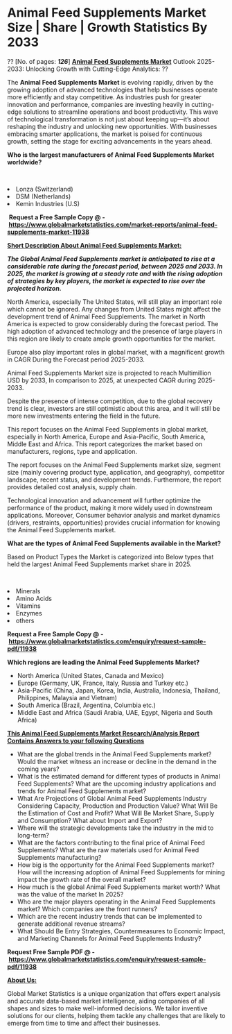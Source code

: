 <H1>Animal Feed Supplements Market Size | Share | Growth Statistics By 2033</H1><p>?? [No. of pages:&nbsp;<strong><em>126</em></strong>]&nbsp;<strong><a href="https://www.globalmarketstatistics.com/market-reports/animal-feed-supplements-market-11938">Animal Feed Supplements&nbsp;Market</a></strong>&nbsp;Outlook 2025-2033: Unlocking Growth with Cutting-Edge Analytics: ??</p><p>The <strong>Animal Feed Supplements Market</strong> is evolving rapidly, driven by the growing adoption of advanced technologies that help businesses operate more efficiently and stay competitive. As industries push for greater innovation and performance, companies are investing heavily in cutting-edge solutions to streamline operations and boost productivity. This wave of technological transformation is not just about keeping up&mdash;it&rsquo;s about reshaping the industry and unlocking new opportunities. With businesses embracing smarter applications, the market is poised for continuous growth, setting the stage for exciting advancements in the years ahead.</p><p><strong>Who is the largest manufacturers of Animal Feed Supplements Market worldwide?</strong></p><p>&nbsp;<li>Lonza (Switzerland)<li>DSM (Netherlands)<li>Kemin Industries (U.S)</p><p>&nbsp;<strong>Request a Free Sample Copy @ -&nbsp;<a href="https://www.globalmarketstatistics.com/market-reports/animal-feed-supplements-market-11938">https://www.globalmarketstatistics.com/market-reports/animal-feed-supplements-market-11938</a></strong></p><p><strong><u>Short Description About Animal Feed Supplements Market:</u></strong></p><p><strong><em>The Global Animal Feed Supplements market is anticipated to rise at a considerable rate during the forecast period, between 2025 and 2033. In 2025, the market is growing at a steady rate and with the rising adoption of strategies by key players, the market is expected to rise over the projected horizon.</em></strong></p><p>North America, especially The United States, will still play an important role which cannot be ignored. Any changes from United States might affect the development trend of Animal Feed Supplements. The market in North America is expected to grow considerably during the forecast period. The high adoption of advanced technology and the presence of large players in this region are likely to create ample growth opportunities for the market.</p><p>Europe also play important roles in global market, with a magnificent growth in CAGR During the Forecast period 2025-2033.</p><p>Animal Feed Supplements Market size is projected to reach Multimillion USD by 2033, In comparison to 2025, at unexpected CAGR during 2025-2033.</p><p>Despite the presence of intense competition, due to the global recovery trend is clear, investors are still optimistic about this area, and it will still be more new investments entering the field in the future.</p><p>This report focuses on the Animal Feed Supplements in global market, especially in North America, Europe and Asia-Pacific, South America, Middle East and Africa. This report categorizes the market based on manufacturers, regions, type and application.</p><p>The report focuses on the Animal Feed Supplements market size, segment size (mainly covering product type, application, and geography), competitor landscape, recent status, and development trends. Furthermore, the report provides detailed cost analysis, supply chain.</p><p>Technological innovation and advancement will further optimize the performance of the product, making it more widely used in downstream applications. Moreover, Consumer behavior analysis and market dynamics (drivers, restraints, opportunities) provides crucial information for knowing the Animal Feed Supplements market.</p><p><strong>What are the types of Animal Feed Supplements available in the Market?</strong></p><p>Based on Product Types the Market is categorized into Below types that held the largest Animal Feed Supplements market share in 2025.</p><p>&nbsp;<li>Minerals<li> Amino Acids<li> Vitamins<li> Enzymes<li> others&nbsp;</p><p><strong>Request a Free Sample Copy @ -&nbsp;<a href="https://www.globalmarketstatistics.com/enquiry/request-sample-pdf/11938">https://www.globalmarketstatistics.com/enquiry/request-sample-pdf/11938</a></strong></p><p><strong>Which regions are leading the Animal Feed Supplements Market?</strong></p><ul><li>North America (United States, Canada and Mexico)</li><li>Europe (Germany, UK, France, Italy, Russia and Turkey etc.)</li><li>Asia-Pacific (China, Japan, Korea, India, Australia, Indonesia, Thailand, Philippines, Malaysia and Vietnam)</li><li>South America (Brazil, Argentina, Columbia etc.)</li><li>Middle East and Africa (Saudi Arabia, UAE, Egypt, Nigeria and South Africa)</li></ul><p><strong><u>This Animal Feed Supplements Market Research/Analysis Report Contains Answers to your following Questions</u></strong></p><ul><li>What are the global trends in the Animal Feed Supplements market? Would the market witness an increase or decline in the demand in the coming years?</li><li>What is the estimated demand for different types of products in Animal Feed Supplements? What are the upcoming industry applications and trends for Animal Feed Supplements market?</li><li>What Are Projections of Global Animal Feed Supplements Industry Considering Capacity, Production and Production Value? What Will Be the Estimation of Cost and Profit? What Will Be Market Share, Supply and Consumption? What about Import and Export?</li><li>Where will the strategic developments take the industry in the mid to long-term?</li><li>What are the factors contributing to the final price of Animal Feed Supplements? What are the raw materials used for Animal Feed Supplements manufacturing?</li><li>How big is the opportunity for the Animal Feed Supplements market? How will the increasing adoption of Animal Feed Supplements for mining impact the growth rate of the overall market?</li><li>How much is the global Animal Feed Supplements market worth? What was the value of the market In 2025?</li><li>Who are the major players operating in the Animal Feed Supplements market? Which companies are the front runners?</li><li>Which are the recent industry trends that can be implemented to generate additional revenue streams?</li><li>What Should Be Entry Strategies, Countermeasures to Economic Impact, and Marketing Channels for Animal Feed Supplements Industry?</li></ul><p><strong>Request Free Sample PDF @ -&nbsp;<a href="https://www.globalmarketstatistics.com/enquiry/request-sample-pdf/11938">https://www.globalmarketstatistics.com/enquiry/request-sample-pdf/11938</a></strong></p><p><strong><u>About Us:</u></strong></p><p>Global Market Statistics&nbsp;is a unique organization that offers expert analysis and accurate data-based market intelligence, aiding companies of all shapes and sizes to make well-informed decisions. We tailor inventive solutions for our clients, helping them tackle any challenges that are likely to emerge from time to time and affect their businesses.</p>
